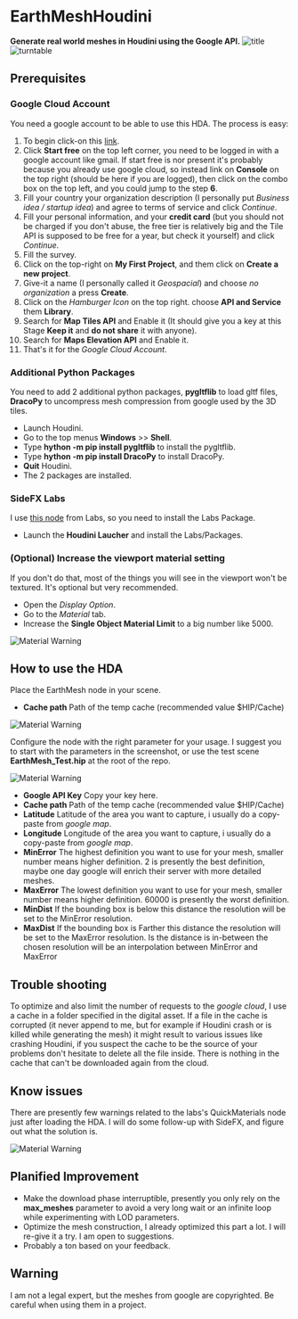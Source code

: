 # EarthMeshHoudini
**Generate real world meshes in Houdini using the Google API.**
![title](https://github.com/xjorma/EarthMeshHoudini/blob/main/Image/RushMoreHoudini.png)
![turntable](https://github.com/xjorma/EarthMeshHoudini/blob/main/Image/StadeOlympiqueTurningTable30.gif)
## Prerequisites

### Google Cloud Account
You need a google account to be able to use this HDA. The process is easy:
1. To begin click-on this [link](https://cloud.google.com/gcp).
2. Click **Start free** on the top left corner, you need to be logged in with a google account like gmail. If start free is nor present it's probably because you already use google cloud, so instead link on **Console** on the top right (should be here if you are logged), then click on the combo box on the top left, and you could jump to the step **6**.
3. Fill your country your organization description (I personally put _Business idea / startup idea_) and agree to terms of service and click _Continue_.
4. Fill your personal information, and your **credit card** (but you should not be charged if you don't abuse, the free tier is relatively big and the Tile API is supposed to be free for a year, but check it yourself) and click _Continue_.
5. Fill the survey.
6. Click on the top-right on **My First Project**, and them click on **Create a new project**.
7. Give-it a name (I personally called it _Geospacial_) and choose _no organization_ a press **Create**.
8. Click on the _Hamburger Icon_ on the top right. choose **API and Service** them **Library**.
9. Search for **Map Tiles API** and Enable it (It should give you a key at this Stage **Keep it** and **do not share** it with anyone).
10. Search for **Maps Elevation API** and Enable it.
11. That's it for the *Google Cloud Account*.

### Additional Python Packages
You need to add 2 additional python packages, **pygltflib** to load gltf files, **DracoPy** to uncompress mesh compression from google used by the 3D tiles.
- Launch Houdini.
- Go to the top menus **Windows** >> **Shell**.
- Type **hython -m pip install pygltflib** to install the pygltflib.
- Type **hython -m pip install DracoPy** to install DracoPy.
- **Quit** Houdini.
- The 2 packages are installed.

### SideFX Labs
I use [this node](https://www.sidefx.com/docs/houdini/nodes/sop/labs--quickmaterial-2.0.html) from Labs, so you need to install the Labs Package.
- Launch the **Houdini Laucher** and install the Labs/Packages.

### (Optional) Increase the viewport material setting
If you don't do that, most of the things you will see in the viewport won't be textured. It's optional but very recommended.
- Open the _Display Option_.
- Go to the _Material_ tab.
- Increase the **Single Object Material Limit** to a big number like 5000.

![Material Warning](https://github.com/xjorma/EarthMeshHoudini/blob/main/Image/Material%20Limit.png)

## How to use the HDA
Place the EarthMesh node in your scene.

- **Cache path** Path of the temp cache (recommended value $HIP/Cache)

![Material Warning](https://github.com/xjorma/EarthMeshHoudini/blob/main/Image/EarthMeshNode.png)

Configure the node with the right parameter for your usage. I suggest you to start with the parameters in the screenshot, or use the test scene **EarthMesh_Test.hip** at the root of the repo.

![Material Warning](https://github.com/xjorma/EarthMeshHoudini/blob/main/Image/EarthMeshNode.png)

- **Google API Key** Copy your key here.
- **Cache path** Path of the temp cache (recommended value $HIP/Cache)
- **Latitude** Latitude of the area you want to capture, i usually do a copy-paste from _google map_.
- **Longitude** Longitude of the area you want to capture, i usually do a copy-paste from _google map_.
- **MinError** The highest definition you want to use for your mesh, smaller number means higher definition. 2 is presently the best definition, maybe one day google will enrich their server with more detailed meshes.
- **MaxError** The lowest definition you want to use for your mesh, smaller number means higher definition. 60000 is presently the worst definition.
- **MinDist** If the bounding box is below this distance the resolution will be set to the MinError resolution. 
- **MaxDist** If the bounding box is Farther this distance the resolution will be set to the MaxError resolution. Is the distance is in-between the chosen resolution will be an interpolation between MinError and MaxError 

## Trouble shooting
To optimize and also limit the number of requests to the _google cloud_, I use a cache in a folder specified in the digital asset. If a file in the cache is corrupted (it never append to me, but for example if Houdini crash or is killed while generating the mesh) it might result to various issues like crashing Houdini, if you suspect the cache to be the source of your problems don't hesitate to delete all the file inside. There is nothing in the cache that can't be downloaded again from the cloud.

## Know issues 
There are presently few warnings related to the labs's QuickMaterials node just after loading the HDA. I will do some follow-up with SideFX, and figure out what the solution is.

![Material Warning](https://github.com/xjorma/EarthMeshHoudini/blob/main/Image/Material_Warning.png)

## Planified Improvement
- Make the download phase interruptible, presently you only rely on the **max_meshes** parameter to avoid a very long wait or an infinite loop while experimenting with LOD parameters.
- Optimize the mesh construction, I already optimized this part a lot. I will re-give it a try. I am open to suggestions.
- Probably a ton based on your feedback.

## Warning
I am not a legal expert, but the meshes from google are copyrighted. Be careful when using them in a project.
